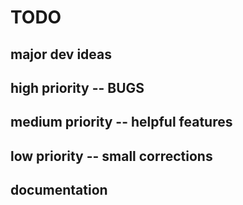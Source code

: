 # TODO

## major dev ideas

## high priority -- BUGS

## medium priority -- helpful features

## low priority -- small corrections

## documentation

